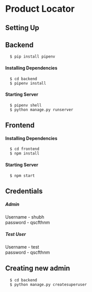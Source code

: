 # Product Locator

## Setting Up

## Backend

```
  $ pip install pipenv
```

#### Installing Dependencies

```
  $ cd backend
  $ pipenv install
```
#### Starting Server

```
  $ pipenv shell
  $ python manage.py runserver
```

## Frontend

#### Installing Dependencies

```
  $ cd frontend 
  $ npm install
```

#### Starting Server

```
  $ npm start
```

## Credentials

##### Admin
Username - shubh  
password - qscfthnm

##### Test User
Username - test  
password - qscfthnm

## Creating new admin

```
  $ cd backend
  $ python manage.py createsuperuser
```